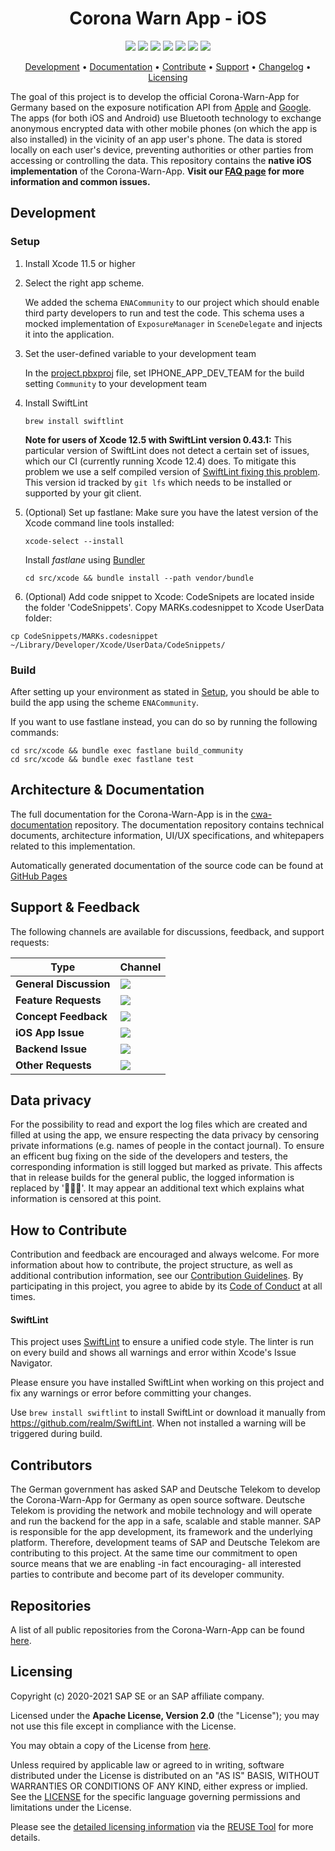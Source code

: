 <h1 align="center">
    Corona Warn App - iOS
</h1>

<p align="center">
   <a href="https://github.com/corona-warn-app/cwa-app-ios/commits/" title="Last Commit"><img src="https://img.shields.io/github/last-commit/corona-warn-app/cwa-app-ios?style=flat"></a>
   <a href="https://github.com/corona-warn-app/cwa-app-ios/issues" title="Open Issues"><img src="https://img.shields.io/github/issues/corona-warn-app/cwa-app-ios?style=flat"></a>
   <a href="https://circleci.com/gh/corona-warn-app/cwa-app-ios" title="Build Status"><img src="https://circleci.com/gh/corona-warn-app/cwa-app-ios.png?circle-token=656940b0df758209128b0d782c5f8885ddceb7a8&style=shield"></a>
   <a href="https://sonarcloud.io/component_measures?id=corona-warn-app_cwa-app-ios&metric=Coverage&view=list" title="Coverage"><img src="https://sonarcloud.io/api/project_badges/measure?project=corona-warn-app_cwa-app-ios&metric=coverage"></a>
   <a href="./LICENSE" title="License"><img src="https://img.shields.io/badge/License-Apache%202.0-green.svg"></a>
   <a href="https://github-tools.github.io/github-release-notes/" title="Automated Release Notes"><img src="https://img.shields.io/badge/%F0%9F%A4%96-release%20notes-00B2EE.svg"></a>
   <a href="https://api.reuse.software/info/github.com/corona-warn-app/cwa-app-ios" title="REUSE Status"><img src="https://api.reuse.software/badge/github.com/corona-warn-app/cwa-app-ios"></a>      
</p>

<p align="center">
  <a href="#development">Development</a> •
  <a href="#architecture--documentation">Documentation</a> •
  <a href="#how-to-contribute">Contribute</a> •
  <a href="#support--feedback">Support</a> •
  <a href="https://github.com/corona-warn-app/cwa-app-ios/releases">Changelog</a> •
  <a href="#licensing">Licensing</a>
</p>

The goal of this project is to develop the official Corona-Warn-App for Germany based on the exposure notification API from [Apple](https://www.apple.com/covid19/contacttracing/) and [Google](https://www.google.com/covid19/exposurenotifications/). The apps (for both iOS and Android) use Bluetooth technology to exchange anonymous encrypted data with other mobile phones (on which the app is also installed) in the vicinity of an app user's phone. The data is stored locally on each user's device, preventing authorities or other parties from accessing or controlling the data. This repository contains the **native iOS implementation** of the Corona-Warn-App.
**Visit our [FAQ page](https://www.coronawarn.app/en/faq/) for more information and common issues.**

## Development

### Setup

1. Install Xcode 11.5 or higher
2. Select the right app scheme.

   We added the schema `ENACommunity` to our project which should enable third party developers to run and test the code. This schema uses a mocked implementation of `ExposureManager` in `SceneDelegate` and injects it into the application.

3. Set the user-defined variable to your development team

   In the [project.pbxproj](./src/xcode/ENA/ENA.xcodeproj/project.pbxproj) file, set IPHONE_APP_DEV_TEAM for the build setting `Community` to your development team
4. Install SwiftLint

   ```console
   brew install swiftlint
   ```

   **Note for users of Xcode 12.5 with SwiftLint version 0.43.1:**
   This particular version of SwiftLint does not detect a certain set of issues, which our CI (currently running Xcode 12.4) does.
   To mitigate this problem we use a self compiled version of [SwiftLint fixing this problem](https://github.com/realm/SwiftLint/pull/3618). This version id tracked by `git lfs` which needs to be installed or supported by your git client.

5. (Optional) Set up fastlane:
   Make sure you have the latest version of the Xcode command line tools installed:

   ```console
   xcode-select --install
   ```
   Install _fastlane_ using [Bundler](https://bundler.io/)
   ```console
   cd src/xcode && bundle install --path vendor/bundle
   ```

6. (Optional) Add code snippet to Xcode:
CodeSnipets are located inside the folder 'CodeSnippets'.
Copy MARKs.codesnippet  to Xcode UserData folder:
 ```console
 cp CodeSnippets/MARKs.codesnippet ~/Library/Developer/Xcode/UserData/CodeSnippets/
 ```

### Build

After setting up your environment as stated in [Setup](#Setup), you should be able to build the app using the scheme `ENACommunity`.

If you want to use fastlane instead, you can do so by running the following commands:

```console
cd src/xcode && bundle exec fastlane build_community
cd src/xcode && bundle exec fastlane test
```

## Architecture & Documentation

The full documentation for the Corona-Warn-App is in the [cwa-documentation](https://github.com/corona-warn-app/cwa-documentation) repository. The documentation repository contains technical documents, architecture information, UI/UX specifications, and whitepapers related to this implementation.

Automatically generated documentation of the source code can be found at [GitHub Pages](https://corona-warn-app.github.io/cwa-app-ios/index.html)

## Support & Feedback

The following channels are available for discussions, feedback, and support requests:

| Type                     | Channel                                                |
| ------------------------ | ------------------------------------------------------ |
| **General Discussion**   | <a href="https://github.com/corona-warn-app/cwa-documentation/issues/new/choose" title="General Discussion"><img src="https://img.shields.io/github/issues/corona-warn-app/cwa-documentation/question.svg?style=flat-square"></a> </a>   |
| **Feature Requests**    | <a href="https://github.com/corona-warn-app/cwa-wishlist/issues/new/choose" title="Create Feature Request"><img src="https://img.shields.io/github/issues/corona-warn-app/cwa-wishlist?style=flat-square"></a>  |
| **Concept Feedback**    | <a href="https://github.com/corona-warn-app/cwa-documentation/issues/new/choose" title="Open Concept Feedback"><img src="https://img.shields.io/github/issues/corona-warn-app/cwa-documentation/architecture.svg?style=flat-square"></a>  |
| **iOS App Issue**    | <a href="https://github.com/corona-warn-app/cwa-app-ios/issues/new/choose" title="Open iOS Suggestion"><img src="https://img.shields.io/github/issues/corona-warn-app/cwa-app-ios?style=flat-square"></a>  |
| **Backend Issue**    | <a href="https://github.com/corona-warn-app/cwa-server/issues/new/choose" title="Open Backend Issue"><img src="https://img.shields.io/github/issues/corona-warn-app/cwa-server?style=flat-square"></a>  |
| **Other Requests**    | <a href="mailto:corona-warn-app.opensource@sap.com" title="Email CWA Team"><img src="https://img.shields.io/badge/email-CWA%20team-green?logo=mail.ru&style=flat-square&logoColor=white"></a>   |

## Data privacy

For the possibility to read and export the log files which are created and filled at using the app, we ensure respecting the data privacy by censoring private informations (e.g. names of people in the contact journal). To ensure an efficent bug fixing on the side of the developers and testers, the corresponding information is still logged but marked as private. This affects that in release builds for the general public, the logged information is replaced by '🙈🙉🙊'. It may appear an additional text which explains what information is censored at this point.

## How to Contribute

Contribution and feedback are encouraged and always welcome. For more information about how to contribute, the project structure, as well as additional contribution information, see our [Contribution Guidelines](./CONTRIBUTING.md). By participating in this project, you agree to abide by its [Code of Conduct](./CODE_OF_CONDUCT.md) at all times.

#### SwiftLint

This project uses [SwiftLint](https://github.com/realm/SwiftLint) to ensure a unified code style. The linter is run on every build and shows all warnings and error within Xcode's Issue Navigator.

Please ensure you have installed SwiftLint when working on this project and fix any warnings or error before committing your changes.

Use `brew install swiftlint` to install SwiftLint or download it manually from https://github.com/realm/SwiftLint. When not installed a warning will be triggered during build.

## Contributors

The German government has asked SAP and Deutsche Telekom to develop the Corona-Warn-App for Germany as open source software. Deutsche Telekom is providing the network and mobile technology and will operate and run the backend for the app in a safe, scalable and stable manner. SAP is responsible for the app development, its framework and the underlying platform. Therefore, development teams of SAP and Deutsche Telekom are contributing to this project. At the same time our commitment to open source means that we are enabling -in fact encouraging- all interested parties to contribute and become part of its developer community.

## Repositories

A list of all public repositories from the Corona-Warn-App can be found [here](https://github.com/corona-warn-app/cwa-documentation/blob/master/README.md#repositories).

## Licensing

Copyright (c) 2020-2021 SAP SE or an SAP affiliate company.

Licensed under the **Apache License, Version 2.0** (the "License"); you may not use this file except in compliance with the License.

You may obtain a copy of the License from [here](./LICENSE).

Unless required by applicable law or agreed to in writing, software distributed under the License is distributed on an "AS IS" BASIS, WITHOUT WARRANTIES OR CONDITIONS OF ANY KIND, either express or implied. See the [LICENSE](./LICENSE) for the specific language governing permissions and limitations under the License.

Please see the [detailed licensing information](https://api.reuse.software/info/github.com/corona-warn-app/cwa-app-ios) via the [REUSE Tool](https://reuse.software/) for more details.
